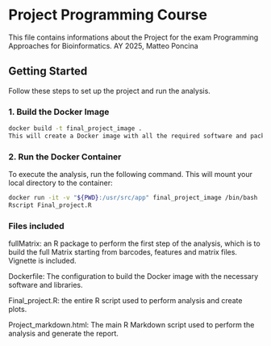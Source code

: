 # Project Programming Course

This file contains informations about the Project for the exam Programming Approaches for Bioinformatics. AY 2025, Matteo Poncina

## Getting Started

Follow these steps to set up the project and run the analysis.

### 1. Build the Docker Image

```bash
docker build -t final_project_image .
This will create a Docker image with all the required software and packages for the analysis.
```

### 2. Run the Docker Container
To execute the analysis, run the following command. This will mount your local directory to the container:

```bash
docker run -it -v "${PWD}:/usr/src/app" final_project_image /bin/bash
Rscript Final_project.R
```


### Files included
fullMatrix: an R package to perform the first step of the analysis, which is to build the full Matrix starting from barcodes, features and matrix files. Vignette is included.

Dockerfile: The configuration to build the Docker image with the necessary software and libraries.

Final_project.R: the entire R script used to perform analysis and create plots.

Project_markdown.html: The main R Markdown script used to perform the analysis and generate the report.

